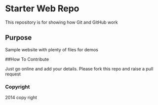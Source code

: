 # Starter Web Repo

This repository is for showing how Git and GitHub work

## Purpose

Sample website with plenty of files for demos

##How To Contribute

Just go online and add your details.
Please fork this repo and raise a pull request 

### Copyright
2014 copy right